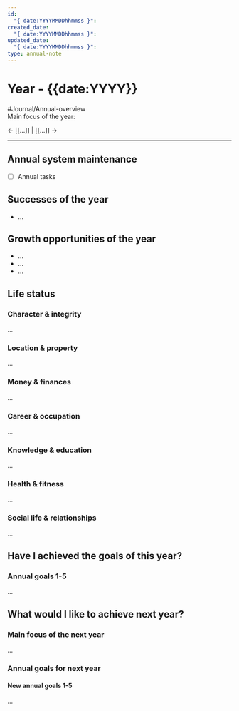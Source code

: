 ```yaml
---
id:
  "{ date:YYYYMMDDhhmmss }": 
created_date:
  "{ date:YYYYMMDDhhmmss }": 
updated_date:
  "{ date:YYYYMMDDhhmmss }": 
type: annual-note
---
```

# Year - {{date:YYYY}}  
#Journal/Annual-overview   
Main focus of the year: 

← [[…]] | [[…]] →  
  
---  
  
## Annual system maintenance  
- [ ] Annual tasks  
  
## Successes of the year  
- …  
  
## Growth opportunities of the year  
- …  
- …  
- …  
  
## Life status  
### Character & integrity  
…  
  
### Location & property  
…  
  
### Money & finances  
…  
  
### Career & occupation  
…  
  
### Knowledge & education  
…  
  
### Health & fitness  
…  
  
### Social life & relationships  
…  
  
## Have I achieved the goals of this year?  
### Annual goals 1-5  
…  
  
## What would I like to achieve next year?  
### Main focus of the next year  
…  
  
### Annual goals for next year  
#### New annual goals 1-5  
…